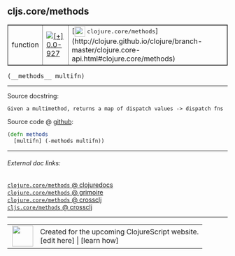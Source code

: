 ## cljs.core/methods



 <table border="1">
<tr>
<td>function</td>
<td><a href="https://github.com/cljsinfo/cljs-api-docs/tree/0.0-927"><img valign="middle" alt="[+] 0.0-927" title="Added in 0.0-927" src="https://img.shields.io/badge/+-0.0--927-lightgrey.svg"></a> </td>
<td>
[<img height="24px" valign="middle" src="http://i.imgur.com/1GjPKvB.png"> <samp>clojure.core/methods</samp>](http://clojure.github.io/clojure/branch-master/clojure.core-api.html#clojure.core/methods)
</td>
</tr>
</table>


 <samp>
(__methods__ multifn)<br>
</samp>

---





Source docstring:

```
Given a multimethod, returns a map of dispatch values -> dispatch fns
```


Source code @ [github](https://github.com/clojure/clojurescript/blob/r2301/src/cljs/cljs/core.cljs#L8685-L8687):

```clj
(defn methods
  [multifn] (-methods multifn))
```

<!--
Repo - tag - source tree - lines:

 <pre>
clojurescript @ r2301
└── src
    └── cljs
        └── cljs
            └── <ins>[core.cljs:8685-8687](https://github.com/clojure/clojurescript/blob/r2301/src/cljs/cljs/core.cljs#L8685-L8687)</ins>
</pre>

-->

---



###### External doc links:

[`clojure.core/methods` @ clojuredocs](http://clojuredocs.org/clojure.core/methods)<br>
[`clojure.core/methods` @ grimoire](http://conj.io/store/v1/org.clojure/clojure/1.7.0-beta3/clj/clojure.core/methods/)<br>
[`clojure.core/methods` @ crossclj](http://crossclj.info/fun/clojure.core/methods.html)<br>
[`cljs.core/methods` @ crossclj](http://crossclj.info/fun/cljs.core.cljs/methods.html)<br>

---

 <table>
<tr><td>
<img valign="middle" align="right" width="48px" src="http://i.imgur.com/Hi20huC.png">
</td><td>
Created for the upcoming ClojureScript website.<br>
[edit here] | [learn how]
</td></tr></table>

[edit here]:https://github.com/cljsinfo/cljs-api-docs/blob/master/cljsdoc/cljs.core_methods.cljsdoc
[learn how]:https://github.com/cljsinfo/cljs-api-docs/wiki/cljsdoc-files

<!--

This information was too distracting to show to readers, but I'll leave it
commented here since it is helpful to:

- pretty-print the data used to generate this document
- and show how to retrieve that data



The API data for this symbol:

```clj
{:ns "cljs.core",
 :name "methods",
 :signature ["[multifn]"],
 :history [["+" "0.0-927"]],
 :type "function",
 :full-name-encode "cljs.core_methods",
 :source {:code "(defn methods\n  [multifn] (-methods multifn))",
          :title "Source code",
          :repo "clojurescript",
          :tag "r2301",
          :filename "src/cljs/cljs/core.cljs",
          :lines [8685 8687]},
 :full-name "cljs.core/methods",
 :clj-symbol "clojure.core/methods",
 :docstring "Given a multimethod, returns a map of dispatch values -> dispatch fns"}

```

Retrieve the API data for this symbol:

```clj
;; from Clojure REPL
(require '[clojure.edn :as edn])
(-> (slurp "https://raw.githubusercontent.com/cljsinfo/cljs-api-docs/catalog/cljs-api.edn")
    (edn/read-string)
    (get-in [:symbols "cljs.core/methods"]))
```

-->
